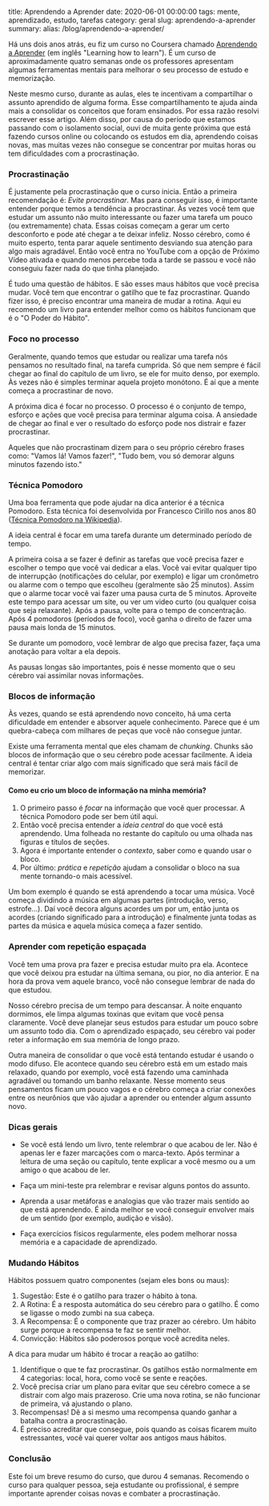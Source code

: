 title: Aprendendo a Aprender
date: 2020-06-01 00:00:00
tags: mente, aprendizado, estudo, tarefas
category: geral
slug: aprendendo-a-aprender
summary:
alias: /blog/aprendendo-a-aprender/

Há uns dois anos atrás, eu fiz um curso no Coursera chamado [Aprendendo a Aprender](https://www.coursera.org/learn/aprender/home/welcome) (em inglês "Learning how to learn"). É um curso de aproximadamente quatro semanas onde os professores apresentam algumas ferramentas mentais para melhorar o seu processo de estudo e memorização. 


Neste mesmo curso, durante as aulas, eles te incentivam a compartilhar o assunto aprendido de alguma forma. Esse compartilhamento te ajuda ainda mais a consolidar os conceitos que foram ensinados. Por essa razão resolvi escrever esse artigo. Além disso, por causa do período que estamos passando com o isolamento social, ouvi de muita gente próxima que está fazendo cursos online ou colocando os estudos em dia, aprendendo coisas novas, mas muitas vezes não consegue se concentrar por muitas horas ou tem dificuldades com a procrastinação.

### Procrastinação

É justamente pela procrastinação que o curso inicia. Então a primeira recomendação é: *Evite procrastinar*.
Mas para conseguir isso, é importante entender porque temos a tendência a procrastinar.
Às vezes você tem que estudar um assunto não muito interessante ou fazer uma tarefa um pouco (ou extremamente) chata. Essas coisas começam a gerar um certo desconforto e pode até chegar a te deixar infeliz. Nosso cérebro, como é muito esperto, tenta parar aquele sentimento desviando sua atenção para algo mais agradável. Então você entra no YouTube com a opção de Próximo Vídeo ativada e quando menos percebe toda a tarde se passou e você não conseguiu fazer nada do que tinha planejado.


É tudo uma questão de hábitos. E são esses maus hábitos que você precisa mudar. Você tem que encontrar o gatilho que te faz procrastinar. Quando fizer isso, é preciso encontrar uma maneira de mudar a rotina. Aqui eu recomendo um livro para entender melhor como os hábitos funcionam que é o "O Poder do Hábito".

### Foco no processo

Geralmente, quando temos que estudar ou realizar uma tarefa nós pensamos no resultado final, na tarefa cumprida. Só que nem sempre é fácil chegar ao final do capítulo de um livro, se ele for muito denso, por exemplo. Às vezes não é simples terminar aquela projeto monótono. É aí que a mente começa a procrastinar de novo.

A próxima dica é focar no processo. O processo é o conjunto de tempo, esforço e ações que você precisa para terminar alguma coisa. A ansiedade de chegar ao final e ver o resultado do esforço pode nos distrair e fazer procrastinar.

Aqueles que não procrastinam dizem para o seu próprio cérebro frases como: "Vamos lá! Vamos fazer!", "Tudo bem, vou só demorar alguns minutos fazendo isto."


### Técnica Pomodoro

Uma boa ferramenta que pode ajudar na dica anterior é a técnica Pomodoro. Esta técnica foi desenvolvida por Francesco Cirillo nos anos 80 ([Técnica Pomodoro na Wikipedia](https://pt.wikipedia.org/wiki/T%C3%A9cnica_pomodoro)).

A ideia central é focar em uma tarefa durante um determinado período de tempo.

A primeira coisa a se fazer é definir as tarefas que você precisa fazer e escolher o tempo que você vai dedicar a elas. Você vai evitar qualquer tipo de interrupção (notificações do celular, por exemplo) e ligar um cronômetro ou alarme com o tempo que escolheu (geralmente são 25 minutos). Assim que o alarme tocar você vai fazer uma pausa curta de 5 minutos. Aproveite este tempo para acessar um site, ou ver um video curto (ou qualquer coisa que seja relaxante). Após a pausa, volte para o tempo de concentração. Após 4 pomodoros (períodos de foco), você ganha o direito de fazer uma pausa mais londa de 15 minutos.

Se durante um pomodoro, você lembrar de algo que precisa fazer, faça uma anotação para voltar a ela depois.

As pausas longas são importantes, pois é nesse momento que o seu cérebro vai assimilar novas informações.


### Blocos de informação

Às vezes, quando se está aprendendo novo conceito, há uma certa dificuldade em entender e absorver aquele conhecimento. Parece que é um quebra-cabeça com milhares de peças que você não consegue juntar. 

Existe uma ferramenta mental que eles chamam de *chunking*. Chunks são blocos de informação que o seu cérebro pode acessar facilmente. A ideia central é tentar criar algo com mais significado que será mais fácil de memorizar.

#### Como eu crio um bloco de informação na minha memória?

1. O primeiro passo é *focar* na informação que você quer processar. A técnica Pomodoro pode ser bem útil aqui.
2. Então você precisa entender a *ideia central* do que você está aprendendo. Uma folheada no restante do capítulo ou uma olhada nas figuras e títulos de seções.
3. Agora é importante entender o *contexto*, saber como e quando usar o bloco.
4. Por último: *prática* e *repetição* ajudam a consolidar o bloco na sua mente tornando-o mais acessível.

Um bom exemplo é quando se está aprendendo a tocar uma música. Você começa dividindo a música em algumas partes (introdução, verso, estrofe...). Daí você decora alguns acordes um por um, então junta os acordes (criando significado para a introdução) e finalmente junta todas as partes da música e aquela música começa a fazer sentido.

### Aprender com repetição espaçada

Você tem uma prova pra fazer e precisa estudar muito pra ela. Acontece que você deixou pra estudar na última semana, ou pior, no dia anterior. E na hora da prova vem aquele branco, você não consegue lembrar de nada do que estudou.

Nosso cérebro precisa de um tempo para descansar. À noite enquanto dormimos, ele limpa algumas toxinas que evitam que você pensa claramente. Você deve planejar seus estudos para estudar um pouco sobre um assunto todo dia. Com o aprendizado espaçado, seu cérebro vai poder reter a informação em sua memória de longo prazo.

Outra maneira de consolidar o que você está tentando estudar é usando o modo difuso. Ele acontece quando seu cérebro está em um estado mais relaxado, quando por exemplo, você está fazendo uma caminhada agradável ou tomando um banho relaxante. Nesse momento seus pensamentos ficam um pouco vagos e o cérebro começa a criar conexões entre os neurônios que vão ajudar a aprender ou entender algum assunto novo.


### Dicas gerais

 - Se você está lendo um livro, tente relembrar o que acabou de ler. Não é apenas ler e fazer marcações com o marca-texto. Após terminar a leitura de uma seção ou capítulo, tente explicar a você mesmo ou a um amigo o que acabou de ler. 

 - Faça um mini-teste pra relembrar e revisar alguns pontos do assunto.

 - Aprenda a usar metáforas e analogias que vão trazer mais sentido ao que está aprendendo. É ainda melhor se você conseguir envolver mais de um sentido (por exemplo, audição e visão).

 - Faça exercícios físicos regularmente, eles podem melhorar nossa memória e a capacidade de aprendizado.


### Mudando Hábitos

Hábitos possuem quatro componentes (sejam eles bons ou maus):

1. Sugestão: Este é o gatilho para trazer o hábito à tona.
2. A Rotina: É a resposta automática do seu cérebro para o gatilho. É como se ligasse o modo zumbi na sua cabeça.
3. A Recompensa: É o componente que traz prazer ao cérebro. Um hábito surge porque a recompensa te faz se sentir melhor.
4. Convicção: Hábitos são poderosos porque você acredita neles.

A dica para mudar um hábito é trocar a reação ao gatilho:

1. Identifique o que te faz procrastinar. Os gatilhos estão normalmente em 4 categorias: local, hora, como você se sente e reações.
2. Você precisa criar um plano para evitar que seu cérebro comece a se distrair com algo mais prazeroso. Crie uma nova rotina, se não funcionar de primeira, vá ajustando o plano.
3. Recompensas! Dê a si mesmo uma recompensa quando ganhar a batalha contra a procrastinação.
4. É preciso acreditar que consegue, pois quando as coisas ficarem muito estressantes, você vai querer voltar aos antigos maus hábitos.

### Conclusão

Este foi um breve resumo do curso, que durou 4 semanas. Recomendo o curso para qualquer pessoa, seja estudante ou profissional, é sempre importante aprender coisas novas e combater a procrastinação.